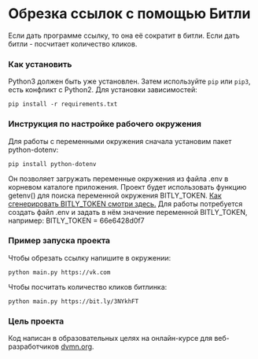 # Обрезка ссылок с помощью Битли

Если дать программе ссылку, то она её сократит в битли. Если дать битли - посчитает количество кликов.

### Как установить

Python3 должен быть уже установлен. Затем используйте `pip` или `pip3`, есть конфликт с Python2. Для установки зависимостей:
```
pip install -r requirements.txt
```
### Инструкция по настройке рабочего окружения

Для работы с переменными окружения сначала установим пакет python-dotenv:
```
pip install python-dotenv
```
Он позволяет загружать переменные окружения из файла .env в корневом каталоге приложения. Проект будет использовать функцию getenv() для поиска переменной окружения BITLY_TOKEN. [Как сгенерировать BITLY_TOKEN смотри здесь.](https://support.bitly.com/hc/en-us/articles/230647907-How-do-I-generate-an-OAuth-access-token-for-the-Bitly-API-) Для работы потребуется создать файл .env и задать в нём значение переменной BITLY_TOKEN, например:
    BITLY_TOKEN = 66e6428d0f7

### Пример запуска проекта

Чтобы обрезать ссылку напишите в окружении:

    python main.py https://vk.com
Чтобы посчитать количество кликов битлинка:

    python main.py https://bit.ly/3NYkhFT

### Цель проекта

Код написан в образовательных целях на онлайн-курсе для веб-разработчиков [dvmn.org](https://dvmn.org/).